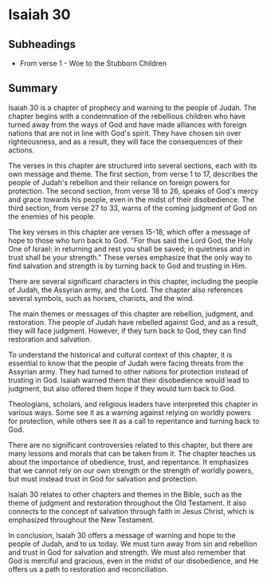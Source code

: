 # Isaiah 30

## Subheadings

* From verse 1 - Woe to the Stubborn Children

## Summary

Isaiah 30 is a chapter of prophecy and warning to the people of Judah. The chapter begins with a condemnation of the rebellious children who have turned away from the ways of God and have made alliances with foreign nations that are not in line with God's spirit. They have chosen sin over righteousness, and as a result, they will face the consequences of their actions.

The verses in this chapter are structured into several sections, each with its own message and theme. The first section, from verse 1 to 17, describes the people of Judah's rebellion and their reliance on foreign powers for protection. The second section, from verse 18 to 26, speaks of God's mercy and grace towards his people, even in the midst of their disobedience. The third section, from verse 27 to 33, warns of the coming judgment of God on the enemies of his people.

The key verses in this chapter are verses 15-18, which offer a message of hope to those who turn back to God. "For thus said the Lord God, the Holy One of Israel: in returning and rest you shall be saved; in quietness and in trust shall be your strength." These verses emphasize that the only way to find salvation and strength is by turning back to God and trusting in Him.

There are several significant characters in this chapter, including the people of Judah, the Assyrian army, and the Lord. The chapter also references several symbols, such as horses, chariots, and the wind.

The main themes or messages of this chapter are rebellion, judgment, and restoration. The people of Judah have rebelled against God, and as a result, they will face judgment. However, if they turn back to God, they can find restoration and salvation.

To understand the historical and cultural context of this chapter, it is essential to know that the people of Judah were facing threats from the Assyrian army. They had turned to other nations for protection instead of trusting in God. Isaiah warned them that their disobedience would lead to judgment, but also offered them hope if they would turn back to God.

Theologians, scholars, and religious leaders have interpreted this chapter in various ways. Some see it as a warning against relying on worldly powers for protection, while others see it as a call to repentance and turning back to God.

There are no significant controversies related to this chapter, but there are many lessons and morals that can be taken from it. The chapter teaches us about the importance of obedience, trust, and repentance. It emphasizes that we cannot rely on our own strength or the strength of worldly powers, but must instead trust in God for salvation and protection.

Isaiah 30 relates to other chapters and themes in the Bible, such as the theme of judgment and restoration throughout the Old Testament. It also connects to the concept of salvation through faith in Jesus Christ, which is emphasized throughout the New Testament.

In conclusion, Isaiah 30 offers a message of warning and hope to the people of Judah, and to us today. We must turn away from sin and rebellion and trust in God for salvation and strength. We must also remember that God is merciful and gracious, even in the midst of our disobedience, and He offers us a path to restoration and reconciliation.